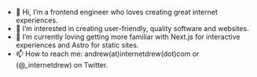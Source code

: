 - 👋 Hi, I’m a frontend engineer who loves creating great internet experiences.
- 👀 I’m interested in creating user-friendly, quality software and websites.
- 🌱 I’m currently loving getting more familiar with Next.js for interactive experiences and Astro for static sites.
- 📫 How to reach me: andrew(at)internetdrew(dot)com or (@_internetdrew) on Twitter.

<!---
internetdrew/internetdrew is a ✨ special ✨ repository because its `README.md` (this file) appears on your GitHub profile.
You can click the Preview link to take a look at your changes.
--->
